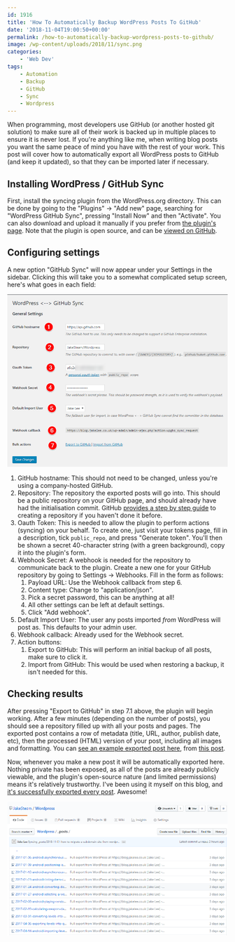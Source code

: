```yaml
---
id: 1916
title: 'How To Automatically Backup WordPress Posts To GitHub'
date: '2018-11-04T19:00:50+00:00'
permalink: /how-to-automatically-backup-wordpress-posts-to-github/
image: /wp-content/uploads/2018/11/sync.png
categories:
    - 'Web Dev'
tags:
    - Automation
    - Backup
    - GitHub
    - Sync
    - Wordpress
---
```


When programming, most developers use GitHub (or another hosted git solution) to make sure all of their work is backed up in multiple places to ensure it is never lost. If you're anything like me, when writing blog posts you want the same peace of mind you have with the rest of your work. This post will cover how to automatically export all WordPress posts to GitHub (and keep it updated), so that they can be imported later if necessary.

## Installing WordPress / GitHub Sync

First, install the syncing plugin from the WordPress.org directory. This can be done by going to the "Plugins" -&gt; "Add new" page, searching for "WordPress GitHub Sync", pressing "Install Now" and then "Activate". You can also download and upload it manually if you prefer from [the plugin's page](https://en-gb.wordpress.org/plugins/wp-github-sync/). Note that the plugin is open source, and can be [viewed on GitHub](https://github.com/mAAdhaTTah/wordpress-github-sync).

## Configuring settings

A new option "GitHub Sync" will now appear under your Settings in the sidebar. Clicking this will take you to a somewhat complicated setup screen, here's what goes in each field:

![](/wp-content/uploads/2018/11/sync.png)

1. GitHub hostname: This should not need to be changed, unless you're using a company-hosted GitHub.
2. Repository: The repository the exported posts will go into. This should be a public repository on your GitHub page, and should already have had the initialisation commit. GitHub [provides a step by step guide](https://help.github.com/articles/create-a-repo/) to creating a repository if you haven't done it before.
3. Oauth Token: This is needed to allow the plugin to perform actions (syncing) on your behalf. To create one, just visit your tokens page, fill in a description, tick `public_repo`, and press "Generate token". You'll then be shown a secret 40-character string (with a green background), copy it into the plugin's form.
4. Webhook Secret: A webhook is needed for the repository to communicate back to the plugin. Create a new one for your GitHub repository by going to Settings -&gt; Webhooks. Fill in the form as follows: 
    1. Payload URL: Use the Webhook callback from step 6.
    2. Content type: Change to "application/json".
    3. Pick a secret password, this can be anything at all!
    4. All other settings can be left at default settings.
    5. Click "Add webhook".
5. Default Import User: The user any posts imported *from* WordPress will post as. This defaults to your admin user.
6. Webhook callback: Already used for the Webhook secret.
7. Action buttons: 
    1. Export to GitHub: This will perform an initial backup of all posts, make sure to click it.
    2. Import from GitHub: This would be used when restoring a backup, it isn't needed for this.

## Checking results

After pressing "Export to GitHub" in step 7.1 above, the plugin will begin working. After a few minutes (depending on the number of posts), you should see a repository filled up with all your posts and pages. The exported post contains a row of metadata (title, URL, author, publish date, etc), then the processed (HTML) version of your post, including all images and formatting. You can [see an example exported post here](https://github.com/JakeSteam/Wordpress/blob/master/_posts/2018-11-01-how-to-migrate-a-subdomain-site-from-wordpress-com-to-another-host.md), from [this post](/how-to-migrate-a-subdomain-site-from-wordpress-com-to-another-host/).

Now, whenever you make a new post it will be automatically exported here. Nothing private has been exposed, as all of the posts are already publicly viewable, and the plugin's open-source nature (and limited permissions) means it's relatively trustworthy. I've been using it myself on this blog, and [it's successfully exported every post](https://github.com/JakeSteam/Wordpress/tree/master/_posts). Awesome!

![](/wp-content/uploads/2018/11/sync2.png)